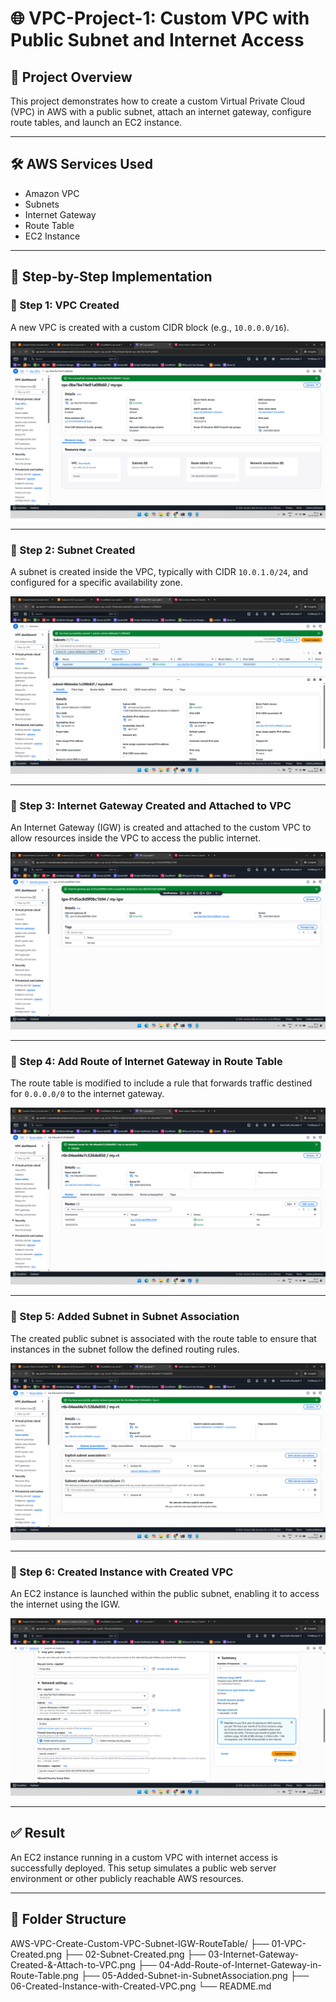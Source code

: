 # 🌐 VPC-Project-1: Custom VPC with Public Subnet and Internet Access

## 📘 Project Overview

This project demonstrates how to create a custom Virtual Private Cloud (VPC) in AWS with a public subnet, attach an internet gateway, configure route tables, and launch an EC2 instance. 

---

## 🛠️ AWS Services Used

- Amazon VPC  
- Subnets  
- Internet Gateway  
- Route Table  
- EC2 Instance  

---

## 🧪 Step-by-Step Implementation

### 📌 Step 1: VPC Created

A new VPC is created with a custom CIDR block (e.g., `10.0.0.0/16`).

![VPC Created](./01-VPC-Created.png)

---

### 📌 Step 2: Subnet Created

A subnet is created inside the VPC, typically with CIDR `10.0.1.0/24`, and configured for a specific availability zone.

![Subnet Created](./02-Subnet-Created.png)

---

### 📌 Step 3: Internet Gateway Created and Attached to VPC

An Internet Gateway (IGW) is created and attached to the custom VPC to allow resources inside the VPC to access the public internet.

![Internet Gateway Created and Attached](./03-Internet-Gateway-Created-&-Attach-to-VPC.png)

---

### 📌 Step 4: Add Route of Internet Gateway in Route Table

The route table is modified to include a rule that forwards traffic destined for `0.0.0.0/0` to the internet gateway.

![Add Route to Internet Gateway](./04-Add-Route-of-Internet-Gateway-in-Route-Table.png)

---

### 📌 Step 5: Added Subnet in Subnet Association

The created public subnet is associated with the route table to ensure that instances in the subnet follow the defined routing rules.

![Subnet Associated with Route Table](./05-Added-Subnet-in-SubnetAssociation.png)

---

### 📌 Step 6: Created Instance with Created VPC

An EC2 instance is launched within the public subnet, enabling it to access the internet using the IGW.

![EC2 Instance Launched](./06-Created-Instance-with-Created-VPC.png)

---

## ✅ Result

An EC2 instance running in a custom VPC with internet access is successfully deployed. This setup simulates a public web server environment or other publicly reachable AWS resources.

---

## 📂 Folder Structure

AWS-VPC-Create-Custom-VPC-Subnet-IGW-RouteTable/
├── 01-VPC-Created.png
├── 02-Subnet-Created.png
├── 03-Internet-Gateway-Created-&-Attach-to-VPC.png
├── 04-Add-Route-of-Internet-Gateway-in-Route-Table.png
├── 05-Added-Subnet-in-SubnetAssociation.png
├── 06-Created-Instance-with-Created-VPC.png
└── README.md
